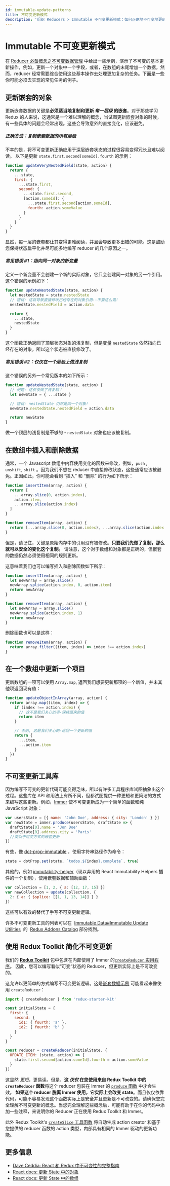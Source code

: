 ```yaml
---
id: immutable-update-patterns
title: 不可变更新模式
description: '组织 Reducers > Immutable 不可变更新模式：如何正确地不可变地更新状态，以及常见错误的示例'
---
```


# Immutable 不可变更新模式

在 [Reducer 必备概念之不可变数据管理](PrerequisiteConcepts.md#immutable-data-management) 中给出一些示例，演示了不可变的基本更新操作，例如，更新一个对象中一个字段，或者，在数组的末尾增加一个数据。然而，reducer 经常需要综合使用这些基本操作去处理更加复杂的任务。下面是一些你可能必须去实现的常见任务的例子。

## 更新嵌套的对象

更新嵌套数据的关键是**必须适当地复制和更新 _每一层级_ 的嵌套**。对于那些学习 Redux 的人来说，这通常是一个难以理解的概念，当试图更新嵌套对象的时候，有一些具体的问题会经常出现。这些会导致意外的直接变化，应该避免。

##### 正确方法：复制嵌套数据的所有层级

不幸的是，将不可变更新正确应用于深层嵌套状态的过程很容易变得冗长且难以阅读。 以下是更新 `state.first.second[someId].fourth` 的示例：

```js
function updateVeryNestedField(state, action) {
  return {
    ...state,
    first: {
      ...state.first,
      second: {
        ...state.first.second,
        [action.someId]: {
          ...state.first.second[action.someId],
          fourth: action.someValue
        }
      }
    }
  }
}
```

显然，每一层的嵌套都让其变得更难阅读，并且会导致更多出错的可能。这是鼓励您保持状态扁平化并尽可能多地编写 reducer 的几个原因之一。

##### 常见错误 #1：指向同一对象的新变量

定义一个新变量不会创建一个新的实际对象，它只会创建同一对象的另一个引用。这个错误的示例如下：

```js
function updateNestedState(state, action) {
  let nestedState = state.nestedState
  // 错误: 这将导致直接修改已经存在的对象引用--不要这么做!
  nestedState.nestedField = action.data

  return {
    ...state,
    nestedState
  }
}
```

这个函数正确返回了顶层状态对象的浅复制，但是变量 `nestedState` 依然指向已经存在的对象，所以这个状态被直接修改了。

##### 常见错误 #2：仅仅在一个层级上做浅复制

这个错误的另外一个常见版本的如下所示：

```js
function updateNestedState(state, action) {
  // 问题: 这仅仅做了浅复制！
  let newState = { ...state }

  // 错误: nestedState 仍然是同一个对象!
  newState.nestedState.nestedField = action.data

  return newState
}
```

做一个顶层的浅复制是**不**够的 - `nestedState` 对象也应该被复制。

## 在数组中插入和删除数据

通常，一个 Javascript 数组中内容使用变化的函数来修改，例如，`push` , `unshift`, `shift` 。因为我们不想在 reducer 中直接修改状态，这些通常应该被避免。正因如此，你可能会看到 “插入” 和 “删除” 的行为如下所示：

```js
function insertItem(array, action) {
  return [
    ...array.slice(0, action.index),
    action.item,
    ...array.slice(action.index)
  ]
}

function removeItem(array, action) {
  return [...array.slice(0, action.index), ...array.slice(action.index + 1)]
}
```

但是，请记住，关键是原始内存中的引用没有被修改。**只要我们先做了复制，那么就可以安全的变化这个复制。** 请注意，这个对于数组和对象都是正确的，但嵌套的数据仍然必须使用相同的规则更新。

这意味着我们也可以编写插入和删除函数如下所示：

```js
function insertItem(array, action) {
  let newArray = array.slice()
  newArray.splice(action.index, 0, action.item)
  return newArray
}

function removeItem(array, action) {
  let newArray = array.slice()
  newArray.splice(action.index, 1)
  return newArray
}
```

删除函数也可以是这样：

```js
function removeItem(array, action) {
  return array.filter((item, index) => index !== action.index)
}
```

## 在一个数组中更新一个项目

更新数组的一项可以使用 `Array.map`, 返回我们想要更新那项的一个新值，并未其他项返回现有值：

```js
function updateObjectInArray(array, action) {
  return array.map((item, index) => {
    if (index !== action.index) {
      // 这不是我们关心的项-保持原来的值
      return item
    }

    // 否则, 这是我们关心的-返回一个更新的值
    return {
      ...item,
      ...action.item
    }
  })
}
```

## 不可变更新工具库

因为编写不可变的更新代码可能变得乏味，所以有许多工具程序库试图抽象出这个过程。这些库在 API 和用法上有所不同，但都试图提供一种更短和更简洁的方式来编写这些更新。例如，[Immer](https://github.com/mweststrate/immer) 使不可变更新成为一个简单的函数和纯 JavaScript 对象：

```js
var usersState = [{ name: 'John Doe', address: { city: 'London' } }]
var newState = immer.produce(usersState, draftState => {
  draftState[0].name = 'Jon Doe'
  draftState[0].address.city = 'Paris'
  //类似于可变方式的嵌套更新
})
```

有些，像 [dot-prop-immutable](https://github.com/debitoor/dot-prop-immutable) ，使用字符串路径作为命令：

```js
state = dotProp.set(state, `todos.${index}.complete`, true)
```

其他的，例如 [immutability-helper](https://github.com/kolodny/immutability-helper)（现以弃用的 React Immutability Helpers 插件的一个复制），使用嵌套数据和辅助函数：

```js
var collection = [1, 2, { a: [12, 17, 15] }]
var newCollection = update(collection, {
  2: { a: { $splice: [[1, 1, 13, 14]] } }
})
```

这些可以有效的替代了手写不可变更新逻辑。

许多不可变更新工具的列表可以在  [Immutable Data#Immutable Update Utilities](https://github.com/markerikson/redux-ecosystem-links/blob/master/immutable-data.md#immutable-update-utilities)  的  [Redux Addons Catalog](https://github.com/markerikson/redux-ecosystem-links) 部分找到。

## 使用 Redux Toolkit 简化不可变更新

我们的 **[Redux Toolkit](https://redux-toolkit.js.org/)** 包中包含在内部使用了 Immer 的[`createReducer` 实用程序](https://redux-starter-kit.js.org/api/createReducer)。
因此，您可以编写看似“可变”状态的 Reducer，但更新实际上是不可改变的。

这允许以更简单的方式编写不可变更新逻辑。这是[嵌套数据示例](#正确方法：复制嵌套数据的所有层级)
可能看起来像使用 `createReducer`：

```js
import { createReducer } from 'redux-starter-kit'

const initialState = {
  first: {
    second: {
      id1: { fourth: 'a' },
      id2: { fourth: 'b' }
    }
  }
}

const reducer = createReducer(initialState, {
  UPDATE_ITEM: (state, action) => {
    state.first.second[action.someId].fourth = action.someValue
  }
})
```

这显然 _更短_，更易读。但是，**这 _仅仅_ 在您使用来自 Redux Toolkit 中的 `createReducer` 函数**将这个 reducer 包装在 Immer 的 [`produce` 函数](https://github.com/mweststrate/immer#api) 中才会生效。
**如果这个 reducer 脱离 Immer 使用，它实际上会改变 state**。而且仅仅依靠代码，可能不容易发现这个函数实际上是安全并且更新是不可改变的。请确保您完全理解不可变更新的概念。当您完全理解这些概念后，可能有助于在你的代码中添加一些注释，来说明你的 Reducer 正在使用 Redux Toolkit 和 Immer。

此外 Redux Toolkit's [`createSlice` 工具函数](https://redux-toolkit.js.org/api/createSlice) 将自动生成 action creator 和基于您提供的 reducer 函数的 action 类型，内部具有相同的 Immer 驱动的更新功能。

## 更多信息

- [Dave Ceddia: React 和 Redux 中不可变性的完整指南](https://daveceddia.com/react-redux-immutability-guide/)
- [React docs: 更新 State 中的对象](https://beta.reactjs.org/learn/updating-objects-in-state)
- [React docs: 更新 State 中的数组](https://beta.reactjs.org/learn/updating-arrays-in-state)
